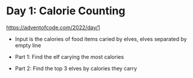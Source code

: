 # Day 1: Calorie Counting

https://adventofcode.com/2022/day/1

- Input is the calories of food items caried by elves, elves separated
  by empty line

- Part 1: Find the elf carying the most calories
- Part 2: Find the top 3 elves by calories they carry
